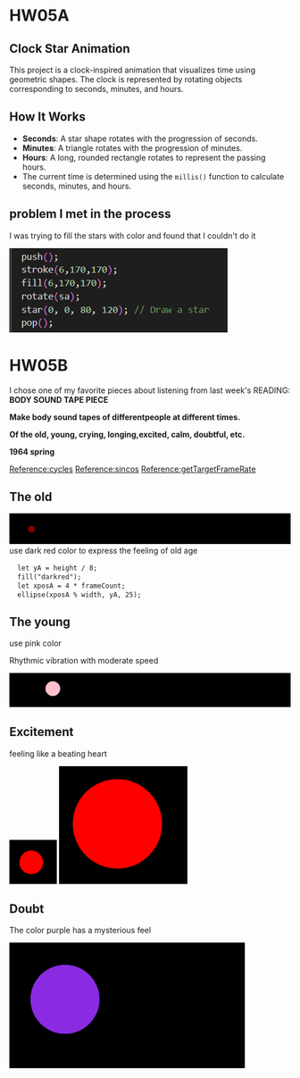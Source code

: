 # HW05A

## Clock Star Animation


This project is a clock-inspired animation that visualizes time using geometric shapes. The clock is represented by rotating objects corresponding to seconds, minutes, and hours.

## How It Works


- **Seconds**: A star shape rotates with the progression of seconds.
- **Minutes**: A triangle rotates with the progression of minutes.
- **Hours**: A long, rounded rectangle rotates to represent the passing hours.
- The current time is determined using the `millis()` function to calculate seconds, minutes, and hours.

## problem I met in the process
I was trying to fill the stars with color and found that I couldn't do it


![image1](96572cba3a8ae74f5d79bfe00d1bc02.png)

# HW05B

I chose one of my favorite pieces about listening from last week's READING:
**BODY SOUND TAPE PIECE**


**Make body sound tapes of differentpeople at different times.**


**Of the old, young, crying, longing,excited, calm, doubtful, etc.**


**1964 spring**

[Reference:cycles](https://idmp5.github.io/creative-coding/cycles/)
[Reference:sincos](https://idmp5.github.io/creative-coding/sincos/)
[Reference:getTargetFrameRate](https://p5js.org/zh-Hans/reference/p5/getTargetFrameRate/)


## The old


![the old](image.png)
use dark red color to express the feeling of old age

```
  let yA = height / 8;
  fill("darkred");
  let xposA = 4 * frameCount;
  ellipse(xposA % width, yA, 25);
```

## The young


use pink color


Rhythmic vibration with moderate speed


![the young](image-1.png)

## Excitement


feeling like a beating heart


![excitement1](image-2.png)
![excitement2](image-3.png)

## Doubt


The color purple has a mysterious feel


![doubt](image-4.png)
